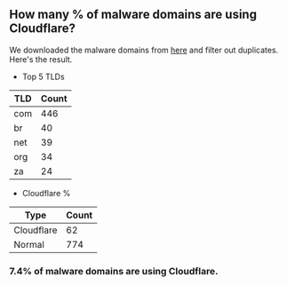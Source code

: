## How many % of malware domains are using Cloudflare?


We downloaded the malware domains from [here](https://urlhaus.abuse.ch) and filter out duplicates.
Here's the result.


[//]: # (start replacement)


- Top 5 TLDs

| TLD | Count |
| --- | --- |
| com | 446 |
| br | 40 |
| net | 39 |
| org | 34 |
| za | 24 |


- Cloudflare %

| Type | Count |
| --- | --- |
| Cloudflare | 62 |
| Normal | 774 |


### 7.4% of malware domains are using Cloudflare.